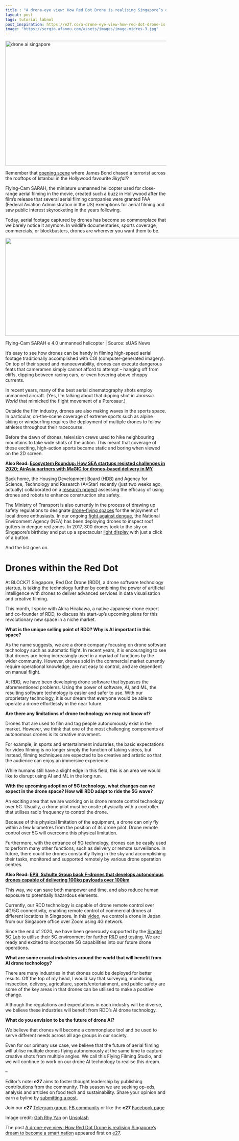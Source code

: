 ```yaml
---
title : "A drone-eye view: How Red Dot Drone is realising Singapore’s dream to become a smart nation"
layout: post
tags: tutorial labnol
post_inspiration: https://e27.co/a-drone-eye-view-how-red-dot-drone-is-realising-singapores-dream-to-become-a-smart-nation-20210413/
image: "https://sergio.afanou.com/assets/images/image-midres-3.jpg"
---
```


<img loading="lazy" class="aligncenter wp-image-414060 size-full" src="https://e27.co/wp-content/uploads/2021/04/goh-rhy-yan-p_5BnqHfz3Y-unsplash.jpg" alt="drone ai singapore" width="690" height="390" />
<p>Remember that <a rel="follow" href="https://www.youtube.com/watch?v=tHRLX8jRjq8&amp;t=86s">opening scene</a> where James Bond chased a terrorist across the rooftops of Istanbul in the Hollywood favourite <em>Skyfall</em>?</p>
<p>Flying-Cam SARAH, the miniature unmanned helicopter used for close-range aerial filming in the movie, created such a buzz in Hollywood after the film’s release that several aerial filming companies were granted FAA (Federal Aviation Administration in the US) exemptions for aerial filming and saw public interest skyrocketing in the years following.</p>
<p>Today, aerial footage captured by drones has become so commonplace that we barely notice it anymore. In wildlife documentaries, sports coverage, commercials, or blockbusters, drones are wherever you want them to be.</p>
<div style="width: 760px" class="wp-caption aligncenter"><img loading="lazy" src="../wp-content/uploads/2021/04/9baf7ce1-2047-4fba-815a-5fd515797bcf.png" alt="" width="750" height="306" /><p class="wp-caption-text">Flying-Cam SARAH e 4.0 unmanned helicopter | Source: sUAS News</p></div>
<p>It’s easy to see how drones can be handy in filming high-speed aerial footage traditionally accomplished with CGI (computer-generated imagery). On top of their speed and manoeuvrability, drones can execute dangerous feats that cameramen simply cannot afford to attempt – hanging off from cliffs, dipping between racing cars, or even hovering above choppy currents.</p>
<p>In recent years, many of the best aerial cinematography shots employ unmanned aircraft. (Yes, I’m talking about that dipping shot in <em>Jurassic World</em> that mimicked the flight movement of a Pterosaur.)</p>
<p>Outside the film industry, drones are also making waves in the sports space. In particular, on-the-scene coverage of extreme sports such as alpine skiing or windsurfing requires the deployment of multiple drones to follow athletes throughout their racecourse.</p>
<p>Before the dawn of drones, television crews used to hike neighbouring mountains to take wide shots of the action. This meant that coverage of these exciting, high-action sports became static and boring when viewed on the 2D screen.</p>
<p><strong>Also Read: <a rel="follow" href="https://e27.co/ecosystem-roundup-how-sea-startups-resisted-challenges-in-2020-airasia-partners-with-magic-for-drones-based-delivery-in-my-20210307/">Ecosystem Roundup: How SEA startups resisted challenges in 2020; AirAsia partners with MaGIC for drones-based delivery in MY</a></strong></p>
<p>Back home, the Housing Development Board (HDB) and Agency for Science, Technology and Research (A*Star) recently (just two weeks ago, actually) collaborated on a <a rel="follow" href="https://www.straitstimes.com/singapore/hdb-and-astar-to-study-using-drones-and-robots-to-enhance-construction-site-safety">research project</a> assessing the efficacy of using drones and robots to enhance construction site safety.</p>
<p>The Ministry of Transport is also currently in the process of drawing up safety regulations to designate <a rel="follow" href="https://www.straitstimes.com/singapore/singapore-to-set-up-designated-drone-flying-areas">drone-flying spaces</a> for the enjoyment of local drone enthusiasts. In our ongoing <a rel="follow" href="https://www.straitstimes.com/singapore/drones-join-nea-battle-against-dengue">fight against dengue</a>, the National Environment Agency (NEA) has been deploying drones to inspect roof gutters in dengue red zones. In 2017, 300 drones took to the sky on Singapore’s birthday and put up a spectacular <a rel="follow" href="https://www.straitstimes.com/singapore/light-show-by-300-drones-a-first-for-ndp">light display</a> with just a click of a button.</p>
<p>And the list goes on.</p>
<h1>Drones within the Red Dot</h1>
<p>At BLOCK71 Singapore, Red Dot Drone (RDD), a drone software technology startup, is taking the technology further by combining the power of artificial intelligence with drones to deliver advanced services in data visualisation and creative filming.</p>
<p>This month, I spoke with Akira Hirakawa, a native Japanese drone expert and co-founder of RDD, to discuss his start-up&#8217;s upcoming plans for this revolutionary new space in a niche market.</p>
<p><strong>What is the unique selling point of RDD? Why is AI important in this space?</strong></p>
<p>As the name suggests, we are a drone company focusing on drone software technology such as automatic flight. In recent years, it is encouraging to see that drones are being increasingly used in a myriad of functions by the wider community. However, drones sold in the commercial market currently require operational knowledge, are not easy to control, and are dependent on manual flight.</p>
<p>At RDD, we have been developing drone software that bypasses the aforementioned problems. Using the power of software, AI, and ML, the resulting software technology is easier and safer to use. With our proprietary technology, it is our dream that everyone would be able to operate a drone effortlessly in the near future.</p>
<p><strong>Are there any limitations of drone technology we may not know of?</strong></p>
<p>Drones that are used to film and tag people autonomously exist in the market. However, we think that one of the most challenging components of autonomous drones is its creative movement.</p>
<p>For example, in sports and entertainment industries, the basic expectations for video filming is no longer simply the function of taking videos, but instead, filming techniques are expected to be creative and artistic so that the audience can enjoy an immersive experience.</p>
<p>While humans still have a slight edge in this field, this is an area we would like to disrupt using AI and ML in the long run.</p>
<p><strong>With the upcoming adoption of 5G technology, what changes can we expect in the drone space? How will RDD adapt to ride the 5G wave?</strong></p>
<p>An exciting area that we are working on is drone remote control technology over 5G. Usually, a drone pilot must be onsite physically with a controller that utilises radio frequency to control the drone.</p>
<p>Because of this physical limitation of the equipment, a drone can only fly within a few kilometres from the position of its drone pilot. Drone remote control over 5G will overcome this physical limitation.</p>
<p>Furthermore, with the entrance of 5G technology, drones can be easily used to perform many other functions, such as delivery or remote surveillance. In future, there could be drones constantly flying in the sky and accomplishing their tasks, monitored and supported remotely by various drone operation centres.</p>
<p><strong>Also Read: <a rel="follow" href="https://e27.co/eps-schulte-group-back-f-drones-that-develops-autonomous-drones-capable-of-delivering-100kg-payloads-over-100km-20210301/">EPS, Schulte Group back F-drones that develops autonomous drones capable of delivering 100kg payloads over 100km</a></strong></p>
<p>This way, we can save both manpower and time, and also reduce human exposure to potentially hazardous elements.</p>
<p>Currently, our RDD technology is capable of drone remote control over 4G/5G connectivity, enabling remote control of commercial drones at different locations in Singapore. In this <a rel="follow" href="https://www.youtube.com/watch?v=TmDO74RfTqI">video</a>, we control a drone in Japan from our Singapore office over Zoom using 4G network.</p>
<p>Since the end of 2020, we have been generously supported by the <a rel="follow" href="https://www.facebook.com/RedDotDrone/posts/1353978681660753">Singtel 5G Lab</a> to utilise their 5G environment for further <a rel="follow" href="https://www.facebook.com/RedDotDrone/posts/1398044077254213">R&amp;D and testing</a>. We are ready and excited to incorporate 5G capabilities into our future drone operations.</p>
<p><strong>What are some crucial industries around the world that will benefit from AI drone technology?</strong></p>
<p>There are many industries in that drones could be deployed for better results. Off the top of my head, I would say that surveying, monitoring, inspection, delivery, agriculture, sports/entertainment, and public safety are some of the key areas in that drones can be utilised to make a positive change.</p>
<p>Although the regulations and expectations in each industry will be diverse, we believe these industries will benefit from RDD’s AI drone technology.</p>
<p><strong>What do you envision to be the future of drone AI?</strong></p>
<p>We believe that drones will become a commonplace tool and be used to serve different needs across all age groups in our society.</p>
<p>Even for our primary use case, we believe that the future of aerial filming will utilise multiple drones flying autonomously at the same time to capture creative shots from multiple angles. We call this Flying Filming Studio, and we will continue to work on our drone AI technology to realise this dream.</p>
<p>&#8211;</p>
<p class="p1"><span class="s1">Editor’s note: <strong>e27</strong> aims to foster thought leadership by publishing contributions from the community. This season we are seeking op-eds, analysis and articles on food tech and sustainability. Share your opinion and earn a byline by <a rel="follow" href="https://e27.co/contributor"><span class="s2">submitting a post</span></a>.</span></p>
<p class="p1"><span class="s1">Join our <strong>e27</strong> <a rel="follow" href="https://t.me/joinchat/HmTbfBcGCZeykhM8NOlQ-g"><span class="s2">Telegram group</span></a>, <a rel="follow" href="https://www.facebook.com/groups/e27co/permalink/886904662065955/">FB community</a> or like the <strong>e27</strong> <a rel="follow" href="https://www.facebook.com/e27/?ref=your_pages"><span class="s2">Facebook page</span></a></span></p>
<p>Image credit: <a rel="follow" href="https://unsplash.com/@gohrhyyan?utm_source=unsplash&amp;utm_medium=referral&amp;utm_content=creditCopyText">Goh Rhy Yan</a> on <a rel="follow" href="https://unsplash.com/s/photos/drone?utm_source=unsplash&amp;utm_medium=referral&amp;utm_content=creditCopyText">Unsplash</a></p>
<p>The post <a rel="nofollow" href="https://e27.co/a-drone-eye-view-how-red-dot-drone-is-realising-singapores-dream-to-become-a-smart-nation-20210413/">A drone-eye view: How Red Dot Drone is realising Singapore&#8217;s dream to become a smart nation</a> appeared first on <a rel="nofollow" href="https://e27.co">e27</a>.</p>
